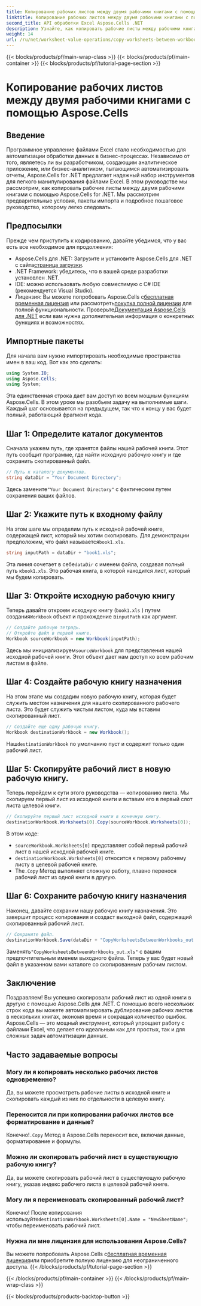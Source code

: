 ```yaml
---
title: Копирование рабочих листов между двумя рабочими книгами с помощью Aspose.Cells
linktitle: Копирование рабочих листов между двумя рабочими книгами с помощью Aspose.Cells
second_title: API обработки Excel Aspose.Cells .NET
description: Узнайте, как копировать рабочие листы между рабочими книгами Excel с помощью Aspose.Cells для .NET в этом подробном пошаговом руководстве. Идеально подходит для автоматизации процессов Excel.
weight: 14
url: /ru/net/worksheet-value-operations/copy-worksheets-between-workbooks/
---
```


{{< blocks/products/pf/main-wrap-class >}}
{{< blocks/products/pf/main-container >}}
{{< blocks/products/pf/tutorial-page-section >}}

# Копирование рабочих листов между двумя рабочими книгами с помощью Aspose.Cells

## Введение
Программное управление файлами Excel стало необходимостью для автоматизации обработки данных в бизнес-процессах. Независимо от того, являетесь ли вы разработчиком, создающим аналитическое приложение, или бизнес-аналитиком, пытающимся автоматизировать отчеты, Aspose.Cells for .NET предлагает надежный набор инструментов для легкого манипулирования файлами Excel. В этом руководстве мы рассмотрим, как копировать рабочие листы между двумя рабочими книгами с помощью Aspose.Cells for .NET. Мы рассмотрим предварительные условия, пакеты импорта и подробное пошаговое руководство, которому легко следовать.
## Предпосылки
Прежде чем приступить к кодированию, давайте убедимся, что у вас есть все необходимое для продолжения:
-  Aspose.Cells для .NET: Загрузите и установите Aspose.Cells для .NET с сайта[страница загрузки](https://releases.aspose.com/cells/net/).
- .NET Framework: убедитесь, что в вашей среде разработки установлен .NET.
- IDE: можно использовать любую совместимую с C# IDE (рекомендуется Visual Studio).
-  Лицензия: Вы можете попробовать Aspose.Cells с[бесплатная временная лицензия](https://purchase.aspose.com/temporary-license/) или рассмотреть[покупка полной лицензии](https://purchase.aspose.com/buy) для полной функциональности.
 Проверьте[Документация Aspose.Cells для .NET](https://reference.aspose.com/cells/net/) если вам нужна дополнительная информация о конкретных функциях и возможностях.
## Импортные пакеты
Для начала вам нужно импортировать необходимые пространства имен в ваш код. Вот как это сделать:
```csharp
using System.IO;
using Aspose.Cells;
using System;
```
Эта единственная строка дает вам доступ ко всем мощным функциям Aspose.Cells.
В этом уроке мы разобьем задачу на выполнимые шаги. Каждый шаг основывается на предыдущем, так что к концу у вас будет полный, работающий фрагмент кода.
## Шаг 1: Определите каталог документов
Сначала укажем путь, где хранятся файлы нашей рабочей книги. Этот путь сообщит программе, где найти исходную рабочую книгу и где сохранить скопированный файл.
```csharp
// Путь к каталогу документов.
string dataDir = "Your Document Directory";
```
 Здесь замените`"Your Document Directory"` с фактическим путем сохранения ваших файлов.
## Шаг 2: Укажите путь к входному файлу
На этом шаге мы определим путь к исходной рабочей книге, содержащей лист, который мы хотим скопировать. Для демонстрации предположим, что файл называется`book1.xls`.
```csharp
string inputPath = dataDir + "book1.xls";
```
 Эта линия сочетает в себе`dataDir` с именем файла, создавая полный путь к`book1.xls`. Это рабочая книга, в которой находится лист, который мы будем копировать.
## Шаг 3: Откройте исходную рабочую книгу
Теперь давайте откроем исходную книгу (`book1.xls` ) путем создания`Workbook` объект и прохождение в`inputPath` как аргумент.
```csharp
// Создайте рабочую тетрадь.
// Откройте файл в первой книге.
Workbook sourceWorkbook = new Workbook(inputPath);
```
 Здесь мы инициализируем`sourceWorkbook` для представления нашей исходной рабочей книги. Этот объект дает нам доступ ко всем рабочим листам в файле.
## Шаг 4: Создайте рабочую книгу назначения
На этом этапе мы создадим новую рабочую книгу, которая будет служить местом назначения для нашего скопированного рабочего листа. Это будет служить чистым листом, куда мы вставим скопированный лист.
```csharp
// Создайте еще одну рабочую книгу.
Workbook destinationWorkbook = new Workbook();
```
 Наш`destinationWorkbook` по умолчанию пуст и содержит только один рабочий лист.
## Шаг 5: Скопируйте рабочий лист в новую рабочую книгу.
Теперь перейдем к сути этого руководства — копированию листа. Мы скопируем первый лист из исходной книги и вставим его в первый слот листа целевой книги.
```csharp
// Скопируйте первый лист исходной книги в конечную книгу.
destinationWorkbook.Worksheets[0].Copy(sourceWorkbook.Worksheets[0]);
```
В этом коде:
- `sourceWorkbook.Worksheets[0]` представляет собой первый рабочий лист в нашей исходной рабочей книге.
- `destinationWorkbook.Worksheets[0]` относится к первому рабочему листу в целевой рабочей книге.
-  The`.Copy` Метод выполняет сложную работу, плавно перенося рабочий лист из одной книги в другую.
## Шаг 6: Сохраните рабочую книгу назначения
Наконец, давайте сохраним нашу рабочую книгу назначения. Это завершит процесс копирования и создаст выходной файл, содержащий скопированный рабочий лист.
```csharp
// Сохраните файл.
destinationWorkbook.Save(dataDir + "CopyWorksheetsBetweenWorkbooks_out.xls");
```
 Заменять`"CopyWorksheetsBetweenWorkbooks_out.xls"` с вашим предпочтительным именем выходного файла. Теперь у вас будет новый файл в указанном вами каталоге со скопированным рабочим листом.

## Заключение
Поздравляем! Вы успешно скопировали рабочий лист из одной книги в другую с помощью Aspose.Cells для .NET. С помощью всего нескольких строк кода вы можете автоматизировать дублирование рабочих листов в нескольких книгах, экономя время и сокращая количество ошибок. Aspose.Cells — это мощный инструмент, который упрощает работу с файлами Excel, что делает его идеальным как для простых, так и для сложных задач автоматизации данных.
## Часто задаваемые вопросы
### Могу ли я копировать несколько рабочих листов одновременно?  
Да, вы можете просмотреть рабочие листы в исходной книге и скопировать каждый из них по отдельности в целевую книгу.
### Переносится ли при копировании рабочих листов все форматирование и данные?  
 Конечно!`.Copy` Метод в Aspose.Cells переносит все, включая данные, форматирование и формулы.
### Можно ли скопировать рабочий лист в существующую рабочую книгу?  
Да, вы можете скопировать рабочий лист в существующую рабочую книгу, указав индекс рабочего листа в целевой рабочей книге.
### Могу ли я переименовать скопированный рабочий лист?  
 Конечно! После копирования используйте`destinationWorkbook.Worksheets[0].Name = "NewSheetName";` чтобы переименовать рабочий лист.
### Нужна ли мне лицензия для использования Aspose.Cells?  
 Вы можете попробовать Aspose.Cells с[бесплатная временная лицензия](https://purchase.aspose.com/temporary-license/)или приобретите полную лицензию для неограниченного доступа.
{{< /blocks/products/pf/tutorial-page-section >}}

{{< /blocks/products/pf/main-container >}}
{{< /blocks/products/pf/main-wrap-class >}}

{{< blocks/products/products-backtop-button >}}
